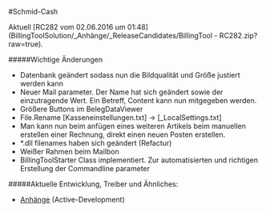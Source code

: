 #Schmid-Cash

Aktuell [RC282 vom 02.06.2016 um 01:48](BillingToolSolution/_Anhänge/_ReleaseCandidates/BillingTool - RC282.zip?raw=true).

#####Wichtige Änderungen
* Datenbank geändert sodass nun die Bildqualität und Größe justiert werden kann
* Neuer Mail parameter. Der Name hat sich geändert sowie der einzutragende Wert. Ein Betreff, Content kann nun mitgegeben werden.
* Größere Buttons im BelegDataViewer
* File.Rename    [Kasseneinstellungen.txt]   ->  [_LocalSettings.txt]
* Man kann nun beim anfügen eines weiteren Artikels beim manuellen erstellen einer Rechnung, direkt einen neuen Posten erstellen.
* *.dll filenames haben sich geändert (Refactur)
* Weißer Rahmen beim Mailbon
* BillingToolStarter Class implementiert. Zur automatisierten und richtigen Erstellung der Commandline parameter
[](CHANGELOGEND)

#####Aktuelle Entwicklung, Treiber und Ähnliches:
* [Anhänge](https://github.com/cssack/ProjectSchmid/tree/Active-Development/BillingToolSolution/_Anh%C3%A4nge) (Active-Development)
